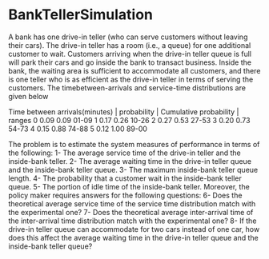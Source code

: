 # BankTellerSimulation

A bank has one drive-in teller (who can serve customers without leaving their
cars). The drive-in teller has a room (i.e., a queue) for one additional customer to
wait. Customers arriving when the drive-in teller queue is full will park their cars
and go inside the bank to transact business. Inside the bank, the waiting area is
sufficient to accommodate all customers, and there is one teller who is as
efficient as the drive-in teller in terms of serving the customers. The timebetween-arrivals and service-time distributions are given below

Time between arrivals(minutes) | probability |	Cumulative probability |	ranges
0                                	0.09	              0.09	              01-09
1                                	0.17	              0.26              	10-26
2                               	0.27              	0.53	              27-53
3                               	0.20	              0.73	              54-73
4                               	0.15	              0.88               	74-88
5	                                0.12	              1.00	              89-00


The problem is to estimate the system measures of performance in terms of the
following:
1- The average service time of the drive-in teller and the inside-bank teller.
2- The average waiting time in the drive-in teller queue and the inside-bank
teller queue.
3- The maximum inside-bank teller queue length.
4- The probability that a customer wait in the inside-bank teller queue.
5- The portion of idle time of the inside-bank teller.
Moreover, the policy maker requires answers for the following questions:
6- Does the theoretical average service time of the service time distribution
match with the experimental one?
7- Does the theoretical average inter-arrival time of the inter-arrival time
distribution match with the experimental one?
8- If the drive-in teller queue can accommodate for two cars instead of one
car, how does this affect the average waiting time in the drive-in teller
queue and the inside-bank teller queue?
